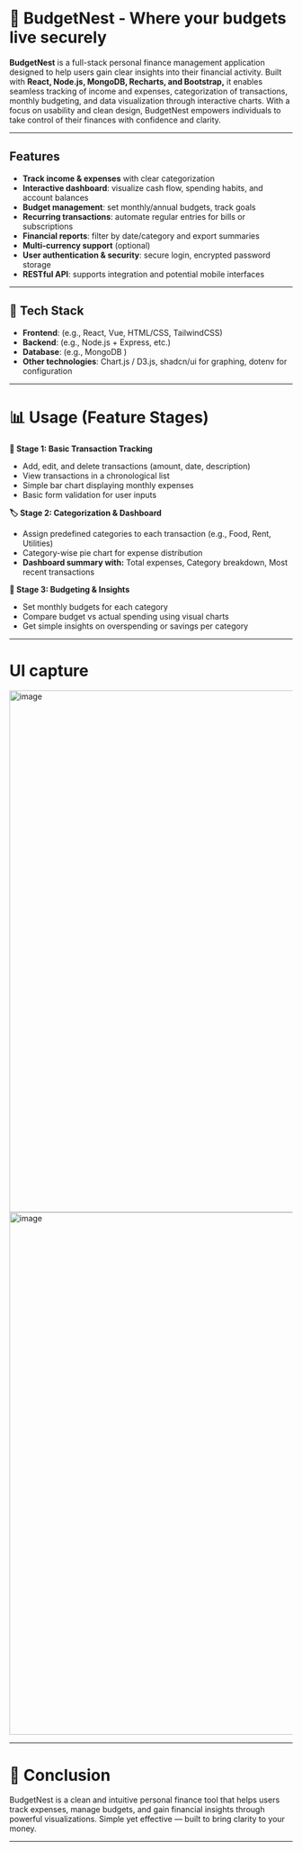 
# 🏦 BudgetNest - Where your budgets live securely

**BudgetNest** is a full-stack personal finance management application designed to help users gain clear insights into their financial activity. Built with **React, Node.js, MongoDB, Recharts, and Bootstrap,** it enables seamless tracking of income and expenses, categorization of transactions, monthly budgeting, and data visualization through interactive charts. With a focus on usability and clean design, BudgetNest empowers individuals to take control of their finances with confidence and clarity.


---

## Features

* **Track income & expenses** with clear categorization
* **Interactive dashboard**: visualize cash flow, spending habits, and account balances
* **Budget management**: set monthly/annual budgets, track goals
* **Recurring transactions**: automate regular entries for bills or subscriptions
* **Financial reports**: filter by date/category and export summaries
* **Multi-currency support** (optional)
* **User authentication & security**: secure login, encrypted password storage
* **RESTful API**: supports integration and potential mobile interfaces

---

## 🧩 Tech Stack

* **Frontend**: (e.g., React, Vue, HTML/CSS, TailwindCSS)
* **Backend**: (e.g., Node.js + Express, etc.)
* **Database**: (e.g., MongoDB )
* **Other technologies**: Chart.js / D3.js, shadcn/ui for graphing, dotenv for configuration

---


# 📊 Usage (Feature Stages)
**🧾 Stage 1: Basic Transaction Tracking**
* Add, edit, and delete transactions (amount, date, description)
* View transactions in a chronological list
* Simple bar chart displaying monthly expenses
* Basic form validation for user inputs

**🏷️ Stage 2: Categorization & Dashboard**
* Assign predefined categories to each transaction (e.g., Food, Rent, Utilities)
* Category-wise pie chart for expense distribution
* **Dashboard summary with:** Total expenses, Category breakdown, Most recent transactions

**📅 Stage 3: Budgeting & Insights**
* Set monthly budgets for each category
* Compare budget vs actual spending using visual charts
* Get simple insights on overspending or savings per category

---

# UI capture
<img width="1919" height="927" alt="image" src="https://github.com/user-attachments/assets/c339e7ab-451b-4524-b2dd-ce3d38c47266" />
<img width="1918" height="928" alt="image" src="https://github.com/user-attachments/assets/fb9c464e-cdee-49bb-9382-e239abab2f53" />

---
# 📝 Conclusion
BudgetNest is a clean and intuitive personal finance tool that helps users track expenses, manage budgets, and gain financial insights through powerful visualizations. Simple yet effective — built to bring clarity to your money.

---


